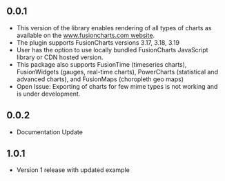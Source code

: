 ## 0.0.1

* This version of the library enables rendering of all types of charts as available on the [www.fusioncharts.com website](https://www.fusioncharts.com/).
* The plugin supports FusionCharts versions 3.17, 3.18, 3.19
* User has the option to use locally bundled FusionCharts JavaScript library or CDN hosted version.
*  This package also supports FusionTime (timeseries charts), FusionWidgets (gauges, real-time charts), PowerCharts (statistical and advanced charts), and FusionMaps (choropleth geo maps)
*  Open Issue: Exporting of charts for few mime types is not working and is under development.


## 0.0.2

* Documentation Update

## 1.0.1

* Version 1 release with updated example